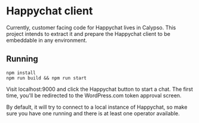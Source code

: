 # Happychat client

Currently, customer facing code for Happychat lives in Calypso. This project intends to extract it and prepare the Happychat client to be embeddable in any environment.

## Running

    npm install
    npm run build && npm run start

Visit localhost:9000 and click the Happychat button to start a chat. The first time, you'll be redirected to the WordPress.com token approval screen.

By default, it will try to connect to a local instance of Happychat, so make sure you have one running and there is at least one operator available.
